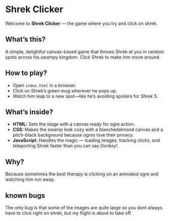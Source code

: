 # Shrek Clicker


Welcome to **Shrek Clicker** — the game where you try and click on shrek.



## What’s this?

A simple, delightful canvas-based game that throws Shrek at you in random spots across his swampy kingdom. Click Shrek to make him move around.


## How to play?

- Open `index.html` in a browser.  
- Click on Shrek’s green mug wherever he pops up.  
- Watch him leap to a new spot—like he’s avoiding spoilers for *Shrek 5*.


## What’s inside?

- **HTML:** Sets the stage with a canvas ready for ogre action.  
- **CSS:** Makes the swamp look cozy with a blanchedalmond canvas and a pitch-black background because ogres love their privacy.  
- **JavaScript:** Handles the magic — loading images, tracking clicks, and teleporting Shrek faster than you can say *Donkey!*.


## Why?

Because sometimes the best therapy is clicking on an animated ogre and watching him run away.

## known bugs

The only bug is that some of the images are quite large so you dont always have to click right on shrek, but my flight is about to take off. 
